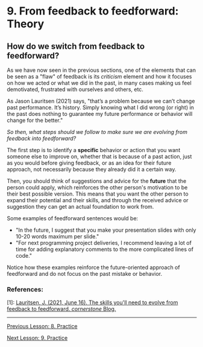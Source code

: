 # 9. From feedback to feedforward: Theory

## How do we switch from feedback to feedforward?

As we have now seen in the previous sections, one of the elements that can be seen as a "flaw" of feedback is its *criticism* element and how it focuses on how we acted or what we did in the past, in many cases making us feel demotivated, frustrated with ourselves and others, etc.

As Jason Lauritsen (2021) says, "that’s a problem because we can’t change past performance. It’s history. Simply knowing what I did wrong (or right) in the past does nothing to guarantee my future performance or behavior will change for the better."

*So then, what steps should we follow to make sure we are evolving from feedback into feedforward?*

The first step is to identify a **specific** behavior or action that you want someone else to improve on, whether that is because of a past action, just as you would before giving feedback, or as an idea for their future approach, not necessarily because they already did it a certain way.

Then, you should think of suggestions and advice for the **future** that the person could apply, which reinforces the other person's motivation to be their best possible version. This means that you want the other person to expand their potential and their skills, and through the received advice or suggestion they can get an actual foundation to work from.


Some examples of feedforward sentences would be:

* "In the future, I suggest that you make your presentation slides with only 10-20 words maximum per slide."
* "For next programming project deliveries, I recommend leaving a lot of time for adding explanatory comments to the more complicated lines of code."

Notice how these examples reinforce the future-oriented approach of feedforward and do not focus on the past mistake or behavior.

### References:

[1]: [Lauritsen, J. (2021, June 16). The skills you'll need to evolve from feedback to feedforward. *cornerstone* Blog.](https://www.cornerstoneondemand.com/resources/article/skills-need-evolve-feedback-feedforward/)

---

[Previous Lesson: 8. Practice](08_feedforward_diff_practice.md)

[Next Lesson: 9. Practice](09_feedforward_change_practice.md)
